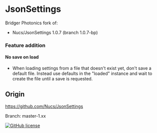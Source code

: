 # JsonSettings

Bridger Photonics fork of:
- Nucs/JsonSettings 1.0.7 (branch 1.0.7-bp)

### Feature addition
#### No save on load
* When loading settings from a file that doesn't exist yet, don't save a default file. Instead use defaults in the "loaded" instance and wait to create the file until a save is requested.

## Origin

https://github.com/Nucs/JsonSettings

Branch: master-1.xx

[![GitHub license](https://img.shields.io/github/license/mashape/apistatus.svg)](https://github.com/Nucs/JsonSettings/blob/master/LICENSE)
